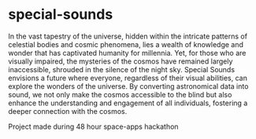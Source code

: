 # special-sounds

In the vast tapestry of the universe, hidden within the intricate patterns of celestial bodies and cosmic phenomena, lies a wealth of knowledge and wonder that has captivated humanity for millennia. Yet, for those who are visually impaired, the mysteries of the cosmos have remained largely inaccessible, shrouded in the silence of the night sky. 
Special Sounds envisions a future where everyone, regardless of their visual abilities, can explore the wonders of the universe. By converting astronomical data into sound, we not only make the cosmos accessible to the blind but also enhance the understanding and engagement of all individuals, fostering a deeper connection with the cosmos.


Project made during 48 hour space-apps hackathon 
